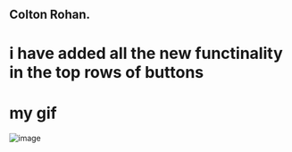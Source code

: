 ## Colton Rohan.

# i have added all the new functinality in the top rows of buttons

# my gif

![image](https://i.imgur.com/qFFSwqa.gif)
